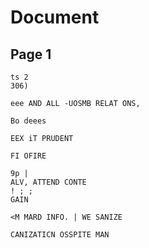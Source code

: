 # Document

## Page 1

```text
ts 2
306)

eee AND ALL -UOSMB RELAT ONS,

Bo deees

EEX iT PRUDENT

FI OFIRE

9p |
ALV, ATTEND CONTE
! ; ;
GAIN

<M MARD INFO. | WE SANIZE

CANIZATICN OSSPITE MAN
```

